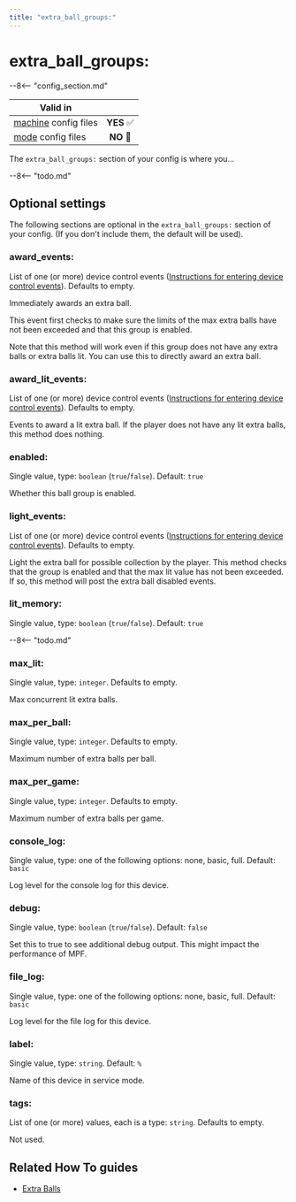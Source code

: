 ```yaml
---
title: "extra_ball_groups:"
---
```


# extra_ball_groups:


--8<-- "config_section.md"

| Valid in | |
|-----|:----:|
|[machine](instructions/machine_config.md) config files |**YES** :white_check_mark:|
|[mode](instructions/mode_config.md) config files|**NO** :no_entry_sign:|

The `extra_ball_groups:` section of your config is where you...

--8<-- "todo.md"

## Optional settings

The following sections are optional in the `extra_ball_groups:` section
of your config. (If you don't include them, the default will be used).

### award_events:

List of one (or more) device control events
([Instructions for entering device control events](instructions/device_control_events.md)). Defaults to empty.

Immediately awards an extra ball.

This event first checks to make sure the limits of the max extra balls
have not been exceeded and that this group is enabled.

Note that this method will work even if this group does not have any
extra balls or extra balls lit. You can use this to directly award an
extra ball.

### award_lit_events:

List of one (or more) device control events
([Instructions for entering device control events](instructions/device_control_events.md)). Defaults to empty.

Events to award a lit extra ball. If the player does not have any lit
extra balls, this method does nothing.

### enabled:

Single value, type: `boolean` (`true`/`false`). Default: `true`

Whether this ball group is enabled.

### light_events:

List of one (or more) device control events
([Instructions for entering device control events](instructions/device_control_events.md)). Defaults to empty.

Light the extra ball for possible collection by the player. This method
checks that the group is enabled and that the max lit value has not been
exceeded. If so, this method will post the extra ball disabled events.

### lit_memory:

Single value, type: `boolean` (`true`/`false`). Default: `true`

--8<-- "todo.md"

### max_lit:

Single value, type: `integer`. Defaults to empty.

Max concurrent lit extra balls.

### max_per_ball:

Single value, type: `integer`. Defaults to empty.

Maximum number of extra balls per ball.

### max_per_game:

Single value, type: `integer`. Defaults to empty.

Maximum number of extra balls per game.

### console_log:

Single value, type: one of the following options: none, basic, full.
Default: `basic`

Log level for the console log for this device.

### debug:

Single value, type: `boolean` (`true`/`false`). Default: `false`

Set this to true to see additional debug output. This might impact the
performance of MPF.

### file_log:

Single value, type: one of the following options: none, basic, full.
Default: `basic`

Log level for the file log for this device.

### label:

Single value, type: `string`. Default: `%`

Name of this device in service mode.

### tags:

List of one (or more) values, each is a type: `string`. Defaults to
empty.

Not used.

## Related How To guides

* [Extra Balls](../game_logic/extra_balls.md)
